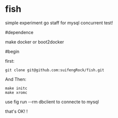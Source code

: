 fish
=========
simple experiment go staff for mysql concurrent test!

#dependence

make
docker or boot2docker 

#begin

first:

    git clone git@github.com:suifengRock/fish.git 

And Then:

    make initc 
    make xromc

use fig run --rm dbclient to connecte to mysql

that's OK! !




